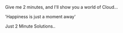 Give me 2 minutes, and I'll show you a world of Cloud... 

'Happiness is just a moment away' 

Just 2 Minute Solutions..
